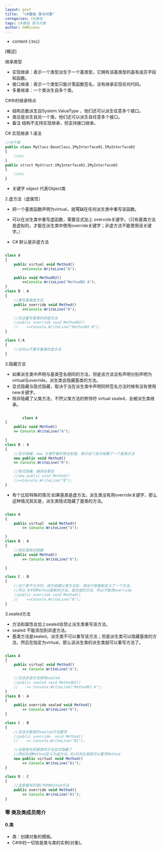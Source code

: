 ```yaml
---
layout: post
title:  "C#基础 类与对象"
categories: C#基础
tags: C#基础 类与对象
author: GHMicoos
---
```



* content
{:toc}

[概述]

继承类型
* 实现继承：表示一个类型派生于一个基类型，它拥有该基类型的虽有成员字段和函数。
* 接口继承：表示一个类型只能计策函数签名，没有继承实现任何代码。
* 多重继承：一个类派生自多个类。

C#中的继承特点
* 结构总数派生自System.ValueType ，他们还可以派生任意多个接口。
* 类总是派生自另一个类，他们还可以派生自任意多个接口。
* 备注 结构不支持实现继承，但支持接口继承。

C# 实现继承
1.语法
``` js
//对于类
public class MyClass:BaseClass,IMyInterface01,IMyInterface02
{
    //etc
}
public struct MyStruct:IMyInterface01,IMyInterface02
{
    //etc
}


```

* 关键字 object 代表Object类

2.虚方法（虚属性）
* 把一个基类函数声明为virtual，就**可以**在任何派生类中重写该函数。
* 可以在派生类中重写虚函数，需要显式加上 overvide关键字。（只有基类方法是虚拟的，才能在派生类中使用override关键字；非虚方法不能使用该关键字。）

* C#  默认是非虚方法

``` js

class A
{
    public virtual void Method()
        =>Console.WriteLine("A");

    public void Method02()
        =>Console.WriteLine("Method02 A");
}
class B : A
{
    //重写基类虚方法
    public override void Method()
        =>Console.WriteLine("B");

    //无法重写基类的非虚方法
    //public override void Method02()
    //    =>Console.WriteLine("Method02 B");
}

class C:A
{
    //也可以不重写基类的虚方法
}


```

3.隐藏方法
* 如果派生类中声明与基类签名相同的方法，但是该方法没有声明分别声明为virtual与override，派生类会隐藏基类的方法。
* 显式隐藏与隐式隐藏，取决于当在派生类中声明同样签名方法时候有没有使用new关键字。
* 除非隐藏了父类方法，不然父类方法的修饰符 virtual sealed，会被派生类继承。
``` js

        class A
{
    public void Method()
    => Console.WriteLine("A");

}
class B : A
{
    //显示隐藏，new 关键字最好放在前面，表示这个显示隐藏了一个基类方法
    new public void Method()
    => Console.WriteLine("B");

    //隐式隐藏，编译会警告
    //new public void Method()
    //=>Console.WriteLine("B");
}


```

* 有个比较特殊的情况:如果基类是虚方法，派生类没有用override关键字，那么这种情况其实是，派生类隐式隐藏了基类的方法。

``` js

class A
{
    public virtual  void Method()
        => Console.WriteLine("A");

}
class B : A
{
    //其实是隐式隐藏
    public void Method()
        => Console.WriteLine("B");

}

class C : B
{
    //这个是不允许的，因为隐藏父类方法后，相当于是重新定义了一个方法，
    //所以 B中的Method是新的方法，是非虚的方法，所以不能用override
    //public override void Method()
    //    =>Console.WriteLine("B");
}

```


3.sealed方法
* 方法和属性会加上sealed会禁止派生类重写该方法。
* sealed 不能添加到非虚方法。
* 基类方法是sealed，派生类不可以重写该方法；但是派生类可以隐藏基类的方法，然后在指定为virtual，那么该派生类的派生类就可以重写方法了。


``` js

class A
{
    public virtual void Method()
        => Console.WriteLine("A");

    //无法非虚方法使用sealed
    //public sealed void Method02()
    //    => Console.WriteLine("Method02 A");
}
class B : A
{
    public override sealed void Method()
        => Console.WriteLine("B");
}

class C : B
{
    //无法对基类的sealed方法重写
    //public override  void Method()
    //    => Console.WriteLine("B1");

    //这里是先把基类的方法显式隐藏了
    //然后在把Method定义为虚方法，B1的派生类就可以重写Method
    new public virtual void Method()
        => Console.WriteLine("B1");
}

class D : C
{
    //这里重写的是C中的Method方法
    public override void Method()
        => Console.WriteLine("B1");
}

```



### 零 类及类成员简介

#### **0.类**
 * 类：创建对象的模板。
 * C#中的一切皆是类与类的实例(对象)。

